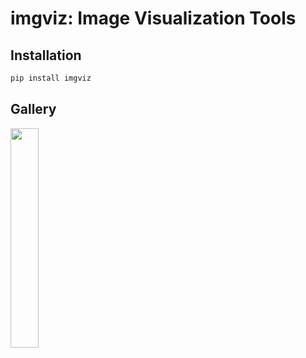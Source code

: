 # imgviz: Image Visualization Tools

## Installation

```bash
pip install imgviz
```


## Gallery

<img src="examples/.readme/depth2rgb.jpg" width="30%" />
